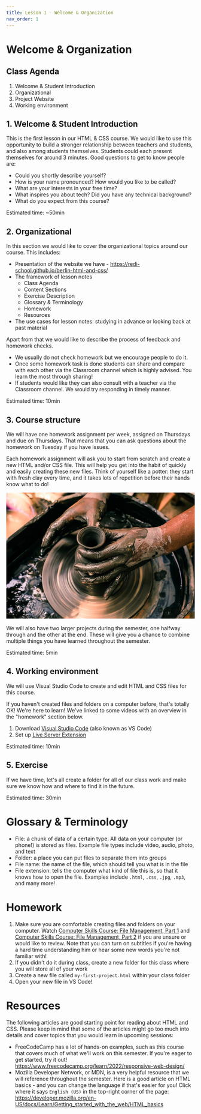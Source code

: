 ```yaml
---
title: Lesson 1 - Welcome & Organization
nav_order: 1
---
```


# Welcome & Organization

## Class Agenda

1. Welcome & Student Introduction
2. Organizational
3. Project Website
4. Working environment

## 1. Welcome & Student Introduction

This is the first lesson in our HTML & CSS course. We would like to use this opportunity to build a stronger relationship between teachers and students, and also among students themselves. Students could each present themselves for around 3 minutes. Good questions to get to know people are:

- Could you shortly describe yourself?
- How is your name pronounced? How would you like to be called?
- What are your interests in your free time?
- What inspires you about tech? Did you have any technical background?
- What do you expect from this course?

Estimated time: ~50min

## 2. Organizational

In this section we would like to cover the organizational topics around our course. This includes:

- Presentation of the website we have - <https://redi-school.github.io/berlin-html-and-css/>
- The framework of lesson notes
  - Class Agenda
  - Content Sections
  - Exercise Description
  - Glossary & Terminology
  - Homework
  - Resources
- The use cases for lesson notes: studying in advance or looking back at past material

Apart from that we would like to describe the process of feedback and homework checks.

- We usually do not check homework but we encourage people to do it.
- Once some homework task is done students can share and compare with each other via the Classroom channel which is highly advised. You learn the most through sharing!
- If students would like they can also consult with a teacher via the Classroom channel. We would try responding in timely manner.

Estimated time: 10min

## 3. Course structure

We will have one homework assignment per week, assigned on Thursdays and due on Thursdays. That means that you can ask questions about the homework on Tuesday if you have issues.

Each homework assignment will ask you to start from scratch and create a new HTML and/or CSS file. This will help you get into the habit of quickly and easily creating these new files. Think of yourself like a potter: they start with fresh clay every time, and it takes lots of repetition before their hands know what to do!

![Image of hands shaping a ceramic pot on a spinning wheel](./potter.jpg)

We will also have two larger projects during the semester, one halfway through and the other at the end. These will give you a chance to combine multiple things you have learned throughout the semester.

Estimated time: 5min

## 4. Working environment

We will use Visual Studio Code to create and edit HTML and CSS files for this course.

If you haven't created files and folders on a computer before, that's totally OK! We're here to learn! We've linked to some videos with an overview in the "homework" section below.

1. Download [Visual Studio Code](https://code.visualstudio.com/download) (also known as VS Code)
2. Set up [Live Server Extension](https://marketplace.visualstudio.com/items?itemName=ritwickdey.LiveServer)

Estimated time: 10min

## 5. Exercise

If we have time, let's all create a folder for all of our class work and make sure we know how and where to find it in the future.

Estimated time: 30min

# Glossary & Terminology

- File: a chunk of data of a certain type. All data on your computer (or phone!) is stored as files. Example file types include video, audio, photo, and text
- Folder: a place you can put files to separate them into groups
- File name: the name of the file, which should tell you what is in the file
- File extension: tells the computer what kind of file this is, so that it knows how to open the file. Examples include `.html`, `.css`, `.jpg`, `.mp3`, and many more!

# Homework

1. Make sure you are comfortable creating files and folders on your computer. Watch [Computer Skills Course: File Management, Part 1](https://www.youtube.com/watch?v=k-EID5_2D9U) and [Computer Skills Course: File Management, Part 2](https://www.youtube.com/watch?v=DGd48PGbnBs) if you are unsure or would like to review. Note that you can turn on subtitles if you're having a hard time understanding him or hear some new words you're not familiar with!
2. If you didn't do it during class, create a new folder for this class where you will store all of your work
3. Create a new file called `my-first-project.html` within your class folder
4. Open your new file in VS Code!

# Resources

The following articles are good starting point for reading about HTML and CSS. Please keep in mind that some of the articles might go too much into details and cover topics that you would learn in upcoming sessions:

- FreeCodeCamp has a lot of hands-on examples, such as this course that covers much of what we'll work on this semester. If you're eager to get started, try it out! https://www.freecodecamp.org/learn/2022/responsive-web-design/
- Mozilla Developer Network, or MDN, is a very helpful resource that we will reference throughout the semester. Here is a good article on HTML basics - and you can change the language if that's easier for you! Click where it says `English (US)` in the top-right corner of the page: https://developer.mozilla.org/en-US/docs/Learn/Getting_started_with_the_web/HTML_basics

